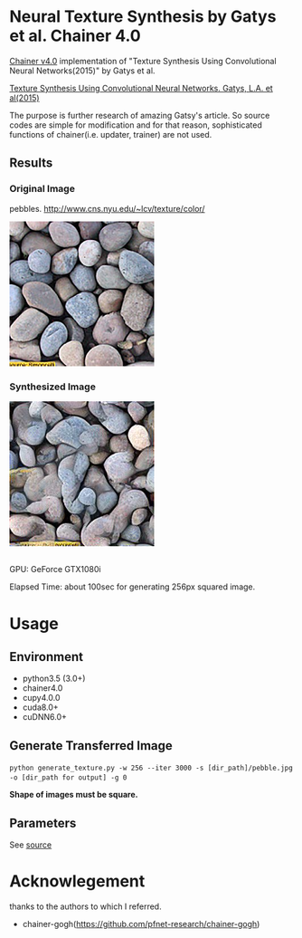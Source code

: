 # Neural Texture Synthesis by Gatys et al. Chainer 4.0 
[Chainer v4.0](https://github.com/chainer/chainer) implementation of "Texture Synthesis Using Convolutional Neural Networks(2015)" by Gatys et al.

[Texture Synthesis Using Convolutional Neural Networks. Gatys, L.A. et al(2015)](https://arxiv.org/pdf/1505.07376.pdf) 


 The purpose is further research of amazing Gatsy's article. 
 So source codes are simple for modification and for that reason, sophisticated functions of chainer(i.e. updater, trainer) are not used.


 ## Results
 ### Original Image
 pebbles. http://www.cns.nyu.edu/~lcv/texture/color/
 
<img src="https://github.com/TetsuyaOdaka/texture-synthesis-gatys/blob/master/images/pebble.jpg" width="256" alt="pebbles"> 

 ### Synthesized Image
 
<img src="https://github.com/TetsuyaOdaka/texture-synthesis-gatys/blob/master/samples/texture_pebble_pool4_vgg_4.00_256_im_2999.jpg" width="256" alt="synthesizeed pebbles"> 



 ## 
 GPU: GeForce GTX1080i 
 
 Elapsed Time: about 100sec for generating 256px squared image. 
 
 
 
# Usage 
## Environment
- python3.5 (3.0+)
- chainer4.0
- cupy4.0.0
- cuda8.0+
- cuDNN6.0+

## Generate Transferred Image 
`python generate_texture.py -w 256 --iter 3000 -s [dir_path]/pebble.jpg -o [dir_path for output] -g 0` 
 
 **Shape of images must be square.**

## Parameters
See [source](https://github.com/TetsuyaOdaka/texture-synthesis-gatys/blob/master/generate_texture.py)


# Acknowlegement
thanks to the authors to which I referred.
- chainer-gogh(https://github.com/pfnet-research/chainer-gogh) 
